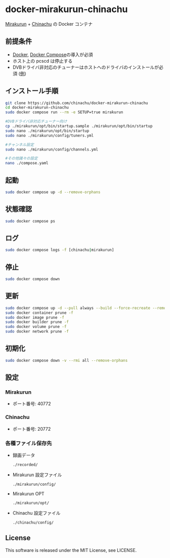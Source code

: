 # docker-mirakurun-chinachu

[Mirakurun](https://github.com/Chinachu/Mirakurun) + [Chinachu](https://github.com/Chinachu/Chinachu) の Docker コンテナ

## 前提条件

- [Docker](https://docs.docker.com/engine/install/), [Docker Compose](https://docs.docker.com/compose/install/linux/#install-using-the-repository)の導入が必須
- ホスト上の pcscd は停止する
- DVBドライバ非対応のチューナーはホストへのドライバのインストールが必須 ([例](https://github.com/tsukumijima/px4_drv))

## インストール手順

```sh
git clone https://github.com/chinachu/docker-mirakurun-chinachu
cd docker-mirakurun-chinachu
sudo docker compose run --rm -e SETUP=true mirakurun

#DVBドライバ非対応チューナー向け
cp ./mirakurun/opt/bin/startup.sample ./mirakurun/opt/bin/startup
sudo nano ./mirakurun/opt/bin/startup
sudo nano ./mirakurun/config/tuners.yml

#チャンネル設定
sudo nano ./mirakurun/config/channels.yml

#その他諸々の設定
nano ./compose.yaml
```

## 起動

```sh
sudo docker compose up -d --remove-orphans
```

## 状態確認

```sh
sudo docker compose ps
```

## ログ

```sh
sudo docker compose logs -f [chinachu|mirakurun]
```

## 停止

```sh
sudo docker compose down
```

## 更新

```sh
sudo docker compose up -d --pull always --build --force-recreate --remove-orphans
sudo docker container prune -f
sudo docker image prune -f
sudo docker builder prune -f
sudo docker volume prune -f
sudo docker network prune -f
```

## 初期化
```sh
sudo docker compose down -v --rmi all --remove-orphans
```

## 設定

### Mirakurun

* ポート番号: 40772

### Chinachu

* ポート番号: 20772

### 各種ファイル保存先

* 録画データ

  `./recorded/`

* Mirakurun 設定ファイル
  
  `./mirakurun/config/`

* Mirakurun OPT
  
  `./mirakurun/opt/`

* Chinachu 設定ファイル

  `./chinachu/config/`

## License
This software is released under the MIT License, see LICENSE.
